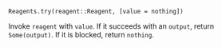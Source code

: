     Reagents.try(reagent::Reagent, [value = nothing])

Invoke `reagent` with `value`. If it succeeds with an `output`, return
`Some(output)`. If it is blocked, return `nothing`.
